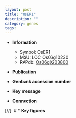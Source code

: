 ```yaml
---
layout: post
title: "OsER1"
description: ""
category: genes
tags: 
---
```


* **Information**  
    + Symbol: OsER1  
    + MSU: [LOC_Os06g10230](http://rice.uga.edu/cgi-bin/ORF_infopage.cgi?orf=LOC_Os06g10230)  
    + RAPdb: [Os06g0203800](http://rapdb.dna.affrc.go.jp/viewer/gbrowse_details/irgsp1?name=Os06g0203800)  

* **Publication**  

* **Genbank accession number**  

* **Key message**  

* **Connection**  

[//]: # * **Key figures**  


